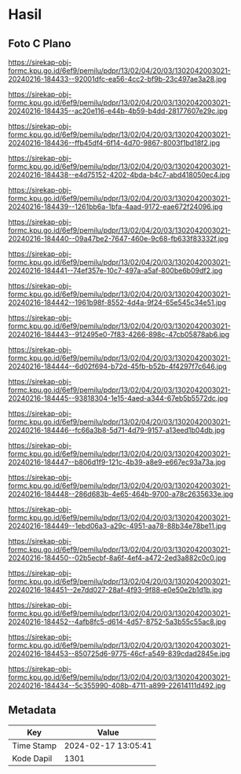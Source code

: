 # Hasil

## Foto C Plano

https://sirekap-obj-formc.kpu.go.id/6ef9/pemilu/pdpr/13/02/04/20/03/1302042003021-20240216-184433--92001dfc-ea56-4cc2-bf9b-23c497ae3a28.jpg

https://sirekap-obj-formc.kpu.go.id/6ef9/pemilu/pdpr/13/02/04/20/03/1302042003021-20240216-184435--ac20e116-e44b-4b59-b4dd-28177607e29c.jpg

https://sirekap-obj-formc.kpu.go.id/6ef9/pemilu/pdpr/13/02/04/20/03/1302042003021-20240216-184436--ffb45df4-6f14-4d70-9867-8003f1bd18f2.jpg

https://sirekap-obj-formc.kpu.go.id/6ef9/pemilu/pdpr/13/02/04/20/03/1302042003021-20240216-184438--e4d75152-4202-4bda-b4c7-abd418050ec4.jpg

https://sirekap-obj-formc.kpu.go.id/6ef9/pemilu/pdpr/13/02/04/20/03/1302042003021-20240216-184439--1261bb6a-1bfa-4aad-9172-eae672f24096.jpg

https://sirekap-obj-formc.kpu.go.id/6ef9/pemilu/pdpr/13/02/04/20/03/1302042003021-20240216-184440--09a47be2-7647-460e-9c68-fb633f83332f.jpg

https://sirekap-obj-formc.kpu.go.id/6ef9/pemilu/pdpr/13/02/04/20/03/1302042003021-20240216-184441--74ef357e-10c7-497a-a5af-800be6b09df2.jpg

https://sirekap-obj-formc.kpu.go.id/6ef9/pemilu/pdpr/13/02/04/20/03/1302042003021-20240216-184442--1961b98f-8552-4d4a-9f24-65e545c34e51.jpg

https://sirekap-obj-formc.kpu.go.id/6ef9/pemilu/pdpr/13/02/04/20/03/1302042003021-20240216-184443--912495e0-7f83-4266-898c-47cb05878ab6.jpg

https://sirekap-obj-formc.kpu.go.id/6ef9/pemilu/pdpr/13/02/04/20/03/1302042003021-20240216-184444--6d02f694-b72d-45fb-b52b-4f4297f7c646.jpg

https://sirekap-obj-formc.kpu.go.id/6ef9/pemilu/pdpr/13/02/04/20/03/1302042003021-20240216-184445--93818304-1e15-4aed-a344-67eb5b5572dc.jpg

https://sirekap-obj-formc.kpu.go.id/6ef9/pemilu/pdpr/13/02/04/20/03/1302042003021-20240216-184446--fc66a3b8-5d71-4d79-9157-a13eed1b04db.jpg

https://sirekap-obj-formc.kpu.go.id/6ef9/pemilu/pdpr/13/02/04/20/03/1302042003021-20240216-184447--b806d1f9-121c-4b39-a8e9-e667ec93a73a.jpg

https://sirekap-obj-formc.kpu.go.id/6ef9/pemilu/pdpr/13/02/04/20/03/1302042003021-20240216-184448--286d683b-4e65-464b-9700-a78c2635633e.jpg

https://sirekap-obj-formc.kpu.go.id/6ef9/pemilu/pdpr/13/02/04/20/03/1302042003021-20240216-184449--1ebd06a3-a29c-4951-aa78-88b34e78be11.jpg

https://sirekap-obj-formc.kpu.go.id/6ef9/pemilu/pdpr/13/02/04/20/03/1302042003021-20240216-184450--02b5ecbf-8a6f-4ef4-a472-2ed3a882c0c0.jpg

https://sirekap-obj-formc.kpu.go.id/6ef9/pemilu/pdpr/13/02/04/20/03/1302042003021-20240216-184451--2e7dd027-28af-4f93-9f88-e0e50e2b1d1b.jpg

https://sirekap-obj-formc.kpu.go.id/6ef9/pemilu/pdpr/13/02/04/20/03/1302042003021-20240216-184452--4afb8fc5-d614-4d57-8752-5a3b55c55ac8.jpg

https://sirekap-obj-formc.kpu.go.id/6ef9/pemilu/pdpr/13/02/04/20/03/1302042003021-20240216-184453--850725d6-9775-46cf-a549-839cdad2845e.jpg

https://sirekap-obj-formc.kpu.go.id/6ef9/pemilu/pdpr/13/02/04/20/03/1302042003021-20240216-184434--5c355990-408b-4711-a899-22614111d492.jpg


## Metadata

| Key        | Value               |
| ---------- | ------------------- |
| Time Stamp | 2024-02-17 13:05:41 |
| Kode Dapil | 1301                |



